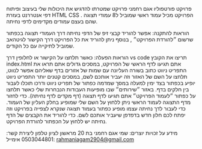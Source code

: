 פרויקט פורטפוליו אגם רחמני
פרויקט שמטרתו להדגיש את היכולות שלי בעיצוב ופיתוח דפי אנטררנט בעזרת HTML CSS . הפרויקט מכיל עמוד ראשי שמוביל ל8 עמודי תצוגה שהם בעצם עמודים מקדימים לדפי נחיתה.

הוראות להתקנה: אפשר להוריד קבצי זיפ של הדפי נחיתה דרך העמודי תצוגה בכפתור שרשום ״להורדת הפרויקט״ , בנוסף ניתן להוריד את כל הפרויקט דרך הקישור לגיטהאב שמוביל לתיקייה עם כל הקודים. 

הוראות הפעלה: כאשר תלחצו על הקישור או לחלופין דרך vs code תריצו את הקובץ index.html אתם תגיעו לדף הראשי של הפרויקט, במסכים גדולים אתם תראו את התפריט ניווט כתוב בשורה העליונה עם שמות של אזורים בדף שאליהם אפשר לנווט, תלחצו על השם של האזור וזה יעביר אותכם לשם,
במסכים קטנים יותר התפריט ניווט יופיע בכפתור בצד ימין למעלה במסך שמדמה כפתור של תפריט ניווט ודרכו תוכלו לעבור בין חלקים בדף.
באזור ״שירותים״ שבו מופיעות העבודות הנבחרות שלי כאשר תלחצו על כפתור ״לעמוד הפרויקט״ אתם תגיעו לדף תצוגה (דף מקדים לדף נחיתה).
כדי לחזור מדף התצוגה לעמוד הראשי ניתן ללחוץ על השם שלי שמופיע בחלק העליון של העמוד.
כדי לעבור לדך נחיתה עצמו מופיע כפתור בעמוד תצוגה שנקרא לצפייה בפרויקט וזה יפתח לכם חלון חדש בדפדפן שיעביר אותכם לשם.
כדי להוריד את הקבצים של הדף נחיתה יש ללחוץ על הכפתור להורדת הפרויקט.

מידע על זכויות יוצרים: שמי אגם רחמני בת 20 מראשון לציון 
טלפון ליצירת קשר: 0503044801
אימייל: rahmaniagam2904@gmail.com
